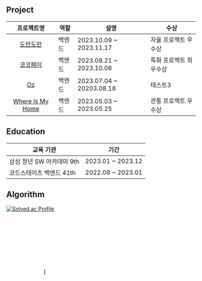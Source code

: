 
## Project
|프로젝트명|역할|설명|수상|
|:------:|---|---|---|
|[도란도란](https://github.com/HanSungHyeon/dorandoran)|백엔드|2023.10.09 ~ 2023.11.17|자율 프로젝트 우수상|
|[코코페이](https://github.com/HanSungHyeon/cocopay)|백엔드|2023.08.21 ~ 2023.10.06|특화 프로젝트 최우수상|
|[Oz](https://github.com/HanSungHyeon/oz)|백엔드|2023.07.04 ~ 20203.08.18|테스트3|
|[Where Is My Home](https://github.com/HanSungHyeon/WhereIsMyHome)|백엔드|2023.05.03 ~ 2023.05.25|관통 프로젝트 우수상|

## Education

|교육 기관|기간|
|------|---|
|삼성 청년 SW 아카데미 9th|2023.01 ~ 2023.12|
|코드스테이츠 백엔드 41th |2022.08 ~ 2023.01|

## Algorithm
<div align>
	
[![Solved.ac Profile](http://mazassumnida.wtf/api/generate_badge?boj=tjdgus5349)]((https://solved).ac/tjdgus5349)

</div>
<div align=center>

  [![Hits]((https://hits.seeyoufarm.com/api/count/incr/badge.svg?url=https://github.com/HanSungHyeon)](https://hits.s)eeyoufarm.com) 
	
 </div>
<!--
**HanSungHyeon/HanSungHyeon** is a ✨ _special_ ✨ repository because its `README.md` (this file) appears on your GitHub profile.

Here are some ideas to get you started:

- 🔭 I’m currently working on ...
- 🌱 I’m currently learning ...
- 👯 I’m looking to collaborate on ...
- 🤔 I’m looking for help with ...
- 💬 Ask me about ...
- 📫 How to reach me: ...
- 😄 Pronouns: ...
- ⚡ Fun fact: ...
-->
